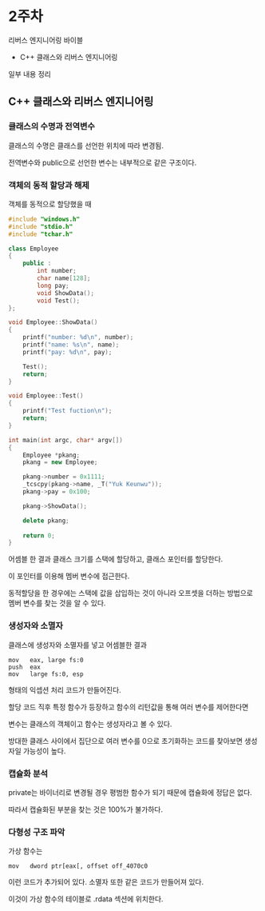 # 2주차

리버스 엔지니어링 바이블
* C++ 클래스와 리버스 엔지니어링


일부 내용 정리

## C++ 클래스와 리버스 엔지니어링
### 클래스의 수명과 전역변수
클래스의 수명은 클래스를 선언한 위치에 따라 변경됨.

전역변수와 public으로 선언한 변수는 내부적으로 같은 구조이다.

### 객체의 동적 할당과 해제
객체를 동적으로 할당했을 때
```C++
#include "windows.h"
#include "stdio.h"
#include "tchar.h"

class Employee
{
	public :
		int number;
		char name[128];
		long pay;
		void ShowData();
		void Test();
};

void Employee::ShowData()
{
	printf("number: %d\n", number);
	printf("name: %s\n", name);
	printf("pay: %d\n", pay);

	Test();
	return;
}

void Employee::Test()
{
	printf("Test fuction\n");
	return;
}

int main(int argc, char* argv[])
{
	Employee *pkang;	
	pkang = new Employee;

	pkang->number = 0x1111;
	_tcscpy(pkang->name, _T("Yuk Keunwu"));
	pkang->pay = 0x100;

	pkang->ShowData();

	delete pkang;
	
	return 0;
}
```
어셈블 한 결과 클래스 크기를 스택에 할당하고, 클래스 포인터를 할당한다. 

이 포인터를 이용해 멤버 변수에 접근한다.

동적할당을 한 경우에는 스택에 값을 삽입하는 것이 아니라 오프셋을 더하는 방법으로 멤버 변수를 찾는 것을 알 수 있다.

### 생성자와 소멸자
클래스에 생성자와 소멸자를 넣고 어셈블한 결과
```
mov   eax, large fs:0
push  eax
mov   large fs:0, esp
```
형태의 익셉션 처리 코드가 만들어진다. 

할당 코드 직후 특정 함수가 등장하고 함수의 리턴값을 통해 여러 변수를 제어한다면

변수는 클래스의 객체이고 함수는 생성자라고 볼 수 있다.

방대한 클래스 사이에서 집단으로 여러 변수를 0으로 초기화하는 코드를 찾아보면 생성자일 가능성이 높다.

### 캡슐화 분석
private는 바이너리로 변경될 경우 평범한 함수가 되기 때문에 캡슐화에 정답은 없다.

따라서 캡슐화된 부분을 찾는 것은 100%가 불가하다.
### 다형성 구조 파악
가상 함수는 
```
mov   dword ptr[eax[, offset off_4070c0
```
이런 코드가 추가되어 있다. 소멸자 또한 같은 코드가 만들어져 있다.

이것이 가상 함수의 테이블로 .rdata 섹션에 위치한다.
